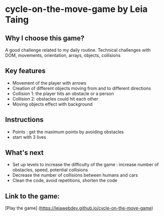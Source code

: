 # cycle-on-the-move-game by Leia Taing

## Why I choose this game?

A good challenge related to my daily routine.
Technical challenges with DOM, movements, orientation, arrays, objects, collisions

## Key features

- Movement of the player with arrows
- Creation of different objects moving from and to different directions
- Collision 1: the player hits an obstacle or a person
- Collision 2: obstacles could hit each other
- Moving objects effect with background

## Instructions

- Points : get the maximum points by avoiding obstacles
- start with 3 lives

## What's next

- Set up levels to increase the difficulty of the game : increase number of obstacles, speed, potential collisions
- Decrease the number of collisions between humans and cars
- Clean the code, avoid repetitions, shorten the code

## Link to the game:

[Play the game] (https://leiawebdev.github.io/cycle-on-the-move-game)
